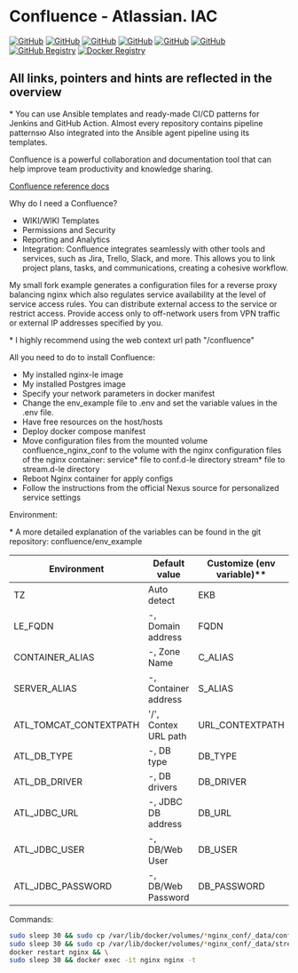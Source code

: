 # Confluence - Atlassian. IAC

[![GitHub](https://img.shields.io/github/v/release/fisher772/Confluence?logo=github)](https://github.com/fisher772/Confluence/releases)
[![GitHub](https://img.shields.io/badge/GitHub-Repo-blue%3Flogo%3Dgithub?logo=github&label=GitHub%20Repo)](https://github.com/fisher772/confluence)
[![GitHub](https://img.shields.io/badge/GitHub-Repo-blue%3Flogo%3Dgithub?logo=github&label=GitHub%20Nginx-Repo)](https://github.com/fisher772/nginx-le)
[![GitHub](https://img.shields.io/badge/GitHub-Repo-blue%3Flogo%3Dgithub?logo=github&label=GitHub%20Postgres-Repo)](https://github.com/fisher772/postgres)
[![GitHub](https://img.shields.io/badge/GitHub-Repo-blue%3Flogo%3Dgithub?logo=github&label=GitHub%20Multi-Repo)](https://github.com/fisher772/docker_images)
[![GitHub](https://img.shields.io/badge/GitHub-Repo-red%3Flogo%3Dgithub?logo=github&label=GitHub%20Ansible-Repo)](https://github.com/fisher772/ansible)
[![GitHub Registry](https://img.shields.io/badge/ghrc.io-Registry-green?logo=github)](https://github.com/fisher772/confluence/pkgs/container/confluence)
[![Docker Registry](https://img.shields.io/badge/docker.io-Registry-green?logo=docker&logoColor=white&labelColor=blue)](https://hub.docker.com/r/fisher772/confluence)

## All links, pointers and hints are reflected in the overview

\* You can use Ansible templates and ready-made CI/CD patterns for Jenkins and GitHub Action. 
Almost every repository contains pipeline patternsю Also integrated into the Ansible agent pipeline using its templates.


Confluence is a powerful collaboration and documentation tool that can help improve team productivity and knowledge sharing.

[Confluence reference docs](https://confluence.atlassian.com/doc/confluence-installation-guide-135681.html)

Why do I need a Confluence?
- WIKI/WIKI Templates
- Permissions and Security
- Reporting and Analytics
- Integration: Confluence integrates seamlessly with other tools and services, such as Jira, Trello, Slack, and more. This allows you to link project plans, tasks, and communications, creating a cohesive workflow.

My small fork example generates a configuration files for a reverse proxy balancing nginx which also regulates service availability at the level of service access rules. You can distribute external access to the service or restrict access. Provide access only to off-network users from VPN traffic or external IP addresses specified by you.

\* I highly recommend using the web context url path "/confluence"

All you need to do to install Confluence:
- My installed nginx-le image
- My installed Postgres image
- Specify your network parameters in docker manifest
- Change the env_example file to .env and set the variable values ​​in the .env file.
- Have free resources on the host/hosts
- Deploy docker compose manifest
- Move configuration files from the mounted volume confluence_nginx_conf to the volume with the nginx configuration files of the nginx container:
  service* file to conf.d-le directory
  stream* file to stream.d-le directory
- Reboot Nginx container for apply configs
- Follow the instructions from the official Nexus source for personalized service settings


Environment:

\* A more detailed explanation of the variables can be found in the git repository: confluence/env_example

|  Environment                | Default value         | Customize (env variable)\*\*             |
| --------------------------- | --------------------- | ---------------------------------------- |
| TZ                          | Auto detect           | EKB                                      |
| LE_FQDN                     | -, Domain address     | FQDN                                     |
| CONTAINER_ALIAS             | -, Zone Name          | C_ALIAS                                  |
| SERVER_ALIAS                | -, Container address  | S_ALIAS                                  |
| ATL_TOMCAT_CONTEXTPATH      | '/', Contex URL path  | URL_CONTEXTPATH                          |
| ATL_DB_TYPE                 | -, DB type            | DB_TYPE                                  |
| ATL_DB_DRIVER               | -, DB drivers         | DB_DRIVER                                |
| ATL_JDBC_URL                | -, JDBC DB address    | DB_URL                                   |
| ATL_JDBC_USER               | -, DB/Web User        | DB_USER                                  |
| ATL_JDBC_PASSWORD           | -, DB/Web Password    | DB_PASSWORD                              |


Commands:

```bash
sudo sleep 30 && sudo cp /var/lib/docker/volumes/*nginx_conf/_data/conf/service-*.conf /var/lib/docker/volumes/nginx_data/_data/conf.d-le && \
sudo sleep 30 && sudo cp /var/lib/docker/volumes/*nginx_conf/_data/stream/stream-*.conf /var/lib/docker/volumes/nginx_data/_data/stream.d-le && \
docker restart nginx && \
sudo sleep 30 && docker exec -it nginx nginx -t
```
